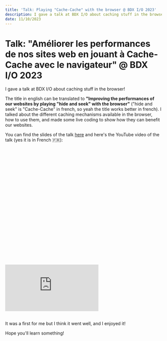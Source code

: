 ```yaml
---
title: 'Talk: Playing "Cache-Cache" with the browser @ BDX I/O 2023'
description: I gave a talk at BDX I/O about caching stuff in the browser. Here's the YouTube video and the slides of the talk.
date: 11/10/2023
---
```


# Talk: "Améliorer les performances de nos sites web en jouant à Cache-Cache avec le navigateur" @ BDX I/O 2023

I gave a talk at BDX I/O about caching stuff in the browser!

The title in english can be translated to <b>"Improving the performances of our websites by playing "hide and seek" with the browser"</b> ("hide and seek" is "Cache-Cache" in french, so yeah the title works better in french). I talked about the different caching mechanisms available in the browser, how to use them, and made some live coding to show how they can benefit our websites.

You can find the slides of the talk [here](https://browser-cache-cache.netlify.app/0/) and here's the YouTube video of the talk (yes it is in French 🇫🇷):

<div class="relative w-full overflow-hidden" style="padding-top: 75%;">
  <iframe class="absolute inset-0 w-full h-full" src="https://www.youtube.com/embed/saEJzuoylwY?si=8os5RLibzW49u0NU" title="BDX I/O 2023 - Améliorer les performances de nos sites webs en jouant à “Cache-Cache” avec le navigateur - Maxime Dubourg" frameborder="0" allow="accelerometer; autoplay; clipboard-write; encrypted-media; gyroscope; picture-in-picture; web-share" allowfullscreen></iframe>
</div>

</br >

It was a first for me but I think it went well, and I enjoyed it!

Hope you'll learn something!
